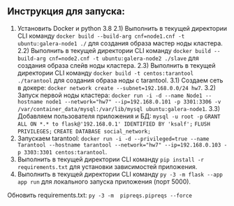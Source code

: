 ## Инструкция для запуска:

1) Установить Docker и python 3.8
2.1) Выполнить в текущей директории CLI команду `docker build --build-arg cnf=node1.cnf -t ubuntu:galera-node1 ./` для создания образа мастер ноды кластера.
2.2) Выполнить в текущей директории CLI команду `docker build --build-arg cnf=node2.cnf -t ubuntu:galera-node2 ./slave` для создания образа слейв ноды кластера.
2.3) Выполнить в текущей директории CLI команду `docker build -t centos:tarantool ./tarantool` для создания образа ноды с tarantool.
3.1) Создаем сеть в докере: `docker network create --subnet=192.168.0.0/24 hw7`.
3.2) Запуск первой ноды кластера: `docker run -i -d --name Node1 --hostname node1 --network="hw7" --ip=192.168.0.101 -p 3301:3306 -v /var/container_data/mysql:/var/lib/mysql ubuntu:galera-node1`.
3.3) Добавляем пользователя приложения и БД:
`mysql -u root -p`
`GRANT ALL ON *.* to flask@'192.168.0.1' IDENTIFIED BY 'ksalf';`
`FLUSH PRIVILEGES;`
`CREATE DATABASE social_network;`
4) Запускаем tarantool: `docker run -i -d --privileged=true --name Tarantool --hostname tarantool --network="hw7" --ip=192.168.0.103 -p 3303:3301 centos:tarantool`.
5) Выполнить в текущей директории CLI команду `pip install -r requirements.txt` для установки зависимостей приложения.
6) Выполнить в текущей директории CLI команду `py -3 -m flask --app app run` для локального запуска приложения (порт 5000).

Обновить requirements.txt: `py -3 -m  pipreqs.pipreqs --force`